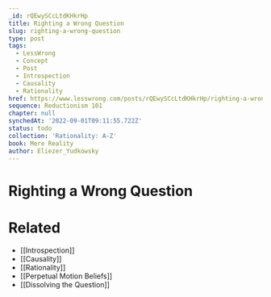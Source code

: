 ```yaml
---
_id: rQEwySCcLtdKHkrHp
title: Righting a Wrong Question
slug: righting-a-wrong-question
type: post
tags:
  - LessWrong
  - Concept
  - Post
  - Introspection
  - Causality
  - Rationality
href: https://www.lesswrong.com/posts/rQEwySCcLtdKHkrHp/righting-a-wrong-question
sequence: Reductionism 101
chapter: null
synchedAt: '2022-09-01T09:11:55.722Z'
status: todo
collection: 'Rationality: A-Z'
book: Mere Reality
author: Eliezer_Yudkowsky
---
```


# Righting a Wrong Question


# Related

- [[Introspection]]
- [[Causality]]
- [[Rationality]]
- [[Perpetual Motion Beliefs]]
- [[Dissolving the Question]]
